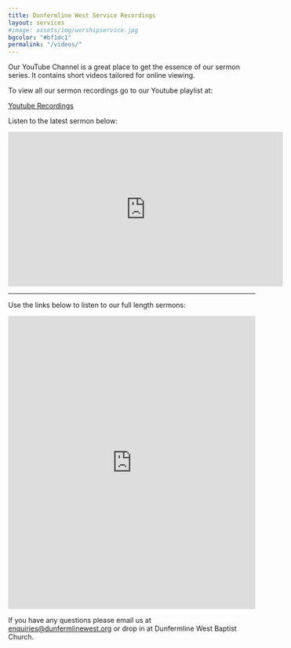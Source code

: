 ```yaml
---
title: Dunfermline West Service Recordings
layout: services
#image: assets/img/worshipservice.jpg
bgcolor: "#bf1dc1"
permalink: "/videos/"
---
```


<div class="col-lg-12 text-normal">
<p>Our YouTube Channel is a great place to get the essence of our sermon series. It contains short videos tailored for online viewing.</p>
<p>To view all our sermon recordings go to our Youtube playlist at:</p>
<p>
<a class='btn btn-primary' href='https://www.youtube.com/playlist?list=PLWewcFMHTJ0FZPCP-yQ7VydLwMn0dUjyE' alt='View sermons on Youtube' target='_blank'>Youtube Recordings</a>
</p>

Listen to the latest sermon below:
<iframe width="560" height="315" src="https://www.youtube.com/embed/videoseries?list=PLWewcFMHTJ0FZPCP-yQ7VydLwMn0dUjyE" frameborder="0" allow="accelerometer; autoplay; encrypted-media; gyroscope; picture-in-picture" allowfullscreen></iframe>
<hr />
<p>Use the links below to listen to our full length sermons:</p>
<div style="width: 100%; max-width: 600px; max-height: 650px;"><div style="position: relative; padding-bottom: calc(56.25% + 313px); width: 100%;"><iframe frameborder="0" scrolling="no" allowfullscreen allow="autoplay" src="https://sermons.faithlife.com/embed/profile/7494956/recent?includePlaylist=true&includeSermonDetails=false" style="position: absolute; top: 0; left: 0; width: 100%; height: 100%;"></iframe></div></div>
<p>
If you have any questions please email us at <a href='mailto:enquiries@dunfermlinewest.org?subject=kidzclub'>enquiries@dunfermlinewest.org</a> or drop in at Dunfermline West Baptist Church.
</p>

</div>